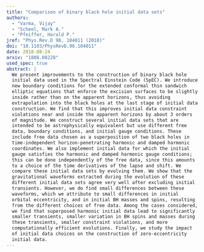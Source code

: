 ```yaml
---
title: "Comparison of binary black hole initial data sets"
authors:
  - "Varma, Vijay"
  - "Scheel, Mark A."
  - "Pfeiffer, Harald P."
jref: "Phys.Rev.D 98, 104011 (2018)"
doi: "10.1103/PhysRevD.98.104011"
date: 2018-08-24
arxiv: "1808.08228"
used_spec: true
abstract: |
  We present improvements to the construction of binary black hole
  initial data used in the Spectral Einstein Code (SpEC). We introduce
  new boundary conditions for the extended conformal thin sandwich
  elliptic equations that enforce the excision surfaces to be slightly
  inside rather than on the apparent horizons, thus avoiding
  extrapolation into the black holes at the last stage of initial data
  construction. We find that this improves initial data constraint
  violations near and inside the apparent horizons by about 3 orders
  of magnitude. We construct several initial data sets that are
  intended to be astrophysically equivalent but use different free
  data, boundary conditions, and initial gauge conditions. These
  include free data chosen as a superposition of two black holes in
  time-independent horizon-penetrating harmonic and damped harmonic
  coordinates. We also implement initial data for which the initial
  gauge satisfies the harmonic and damped harmonic gauge conditions;
  this can be done independently of the free data, since this amounts
  to a choice of the time derivatives of the lapse and shift. We
  compare these initial data sets by evolving them. We show that the
  gravitational waveforms extracted during the evolution of these
  different initial data sets agree very well after excluding initial
  transients. However, we do find small differences between these
  waveforms, which we attribute to small differences in initial
  orbital eccentricity, and in initial BH masses and spins, resulting
  from the different choices of free data. Among the cases considered,
  we find that superposed harmonic initial data lead to significantly
  smaller transients, smaller variation in BH spins and masses during
  these transients, smaller constraint violations, and more
  computationally efficient evolutions. Finally, we study the impact
  of initial data choices on the construction of zero-eccentricity
  initial data.
---
```

